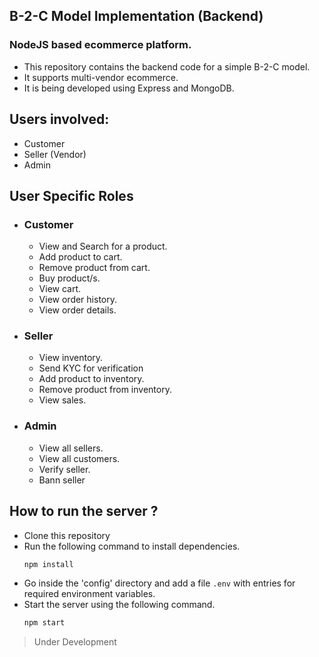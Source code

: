 ## B-2-C Model Implementation (Backend)

### NodeJS based ecommerce platform.

-   This repository contains the backend code for a simple B-2-C model.
-   It supports multi-vendor ecommerce.
-   It is being developed using Express and MongoDB.

## Users involved:

-   Customer
-   Seller (Vendor)
-   Admin

## User Specific Roles

-   ### Customer

    -   View and Search for a product.
    -   Add product to cart.
    -   Remove product from cart.
    -   Buy product/s.
    -   View cart.
    -   View order history.
    -   View order details.

-   ### Seller

    -   View inventory.
    -   Send KYC for verification
    -   Add product to inventory.
    -   Remove product from inventory.
    -   View sales.

-   ### Admin
    -   View all sellers.
    -   View all customers.
    -   Verify seller.
    -   Bann seller

## How to run the server ?
- Clone this repository
- Run the following command to install dependencies.
    ```bash
    npm install
    ```
- Go inside the 'config' directory and add a file `.env` with entries for required environment variables.
- Start the server using the following command.
    ```bash
    npm start
    ```

> Under Development
